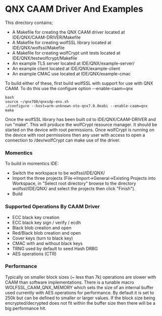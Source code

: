 # QNX CAAM Driver And Examples

This directory contains;
- A Makefile for creating the QNX CAAM driver located at IDE/QNX/CAAM-DRIVER/Makefile
- A Makefile for creating wolfSSL library located at IDE/QNX/wolfssl/Makefile
- A Makefile for creating wolfCrypt unit tests located at IDE/QNX/testwolfcrypt/Makefile
- An example TLS server located at IDE/QNX/example-server/
- An example client located at IDE/QNX/example-client
- An example CMAC use located at IDE/QNX/example-cmac

To build either of these, first build wolfSSL with support for use with QNX CAAM. To do this use the configure option --enable-caam=qnx

```
bash
source ~/qnx700/qnxsdp-env.sh
./configure --host=arm-unknown-nto-qnx7.0.0eabi --enable-caam=qnx
make
```

Once the wolfSSL library has been built cd to IDE/QNX/CAAM-DRIVER and run "make". This will produce the wolfCrypt resource manager. It should be started on the device with root permissions. Once wolfCrypt is running on the device with root permissions then any user with access to open a connection to /dev/wolfCrypt can make use of the driver.  

### Momentics
To build in momentics IDE:

- Switch the workspace to be wolfssl/IDE/QNX/
- Import the three projects (File->Import->General->Existing Projects into Workspace, in "Select root directory" browse to the directory wolfssl/IDE/QNX/ and select the projects then click "Finish").
- Build

### Supported Operations By CAAM Driver
- ECC black key creation
- ECC black key sign / verify / ecdh
- Black blob creation and open
- Red/Black blob creation and open
- Cover keys (turn to black key)
- CMAC with and without black keys
- TRNG used by default to seed Hash DRBG
- AES operations (CTR)

### Performance

Typically on smaller block sizes (~ less than 7k) operations are slower with CAAM than software implementations. There is a tunable macro WOLFSSL_CAAM_QNX_MEMORY which sets the size of an internal buffer used currently with AES operations for performance. By default it is set to 250k but can be defined to smaller or larger values. If the block size being encrypted/decrypted does not fit within the buffer size then there will be a big performance hit.
